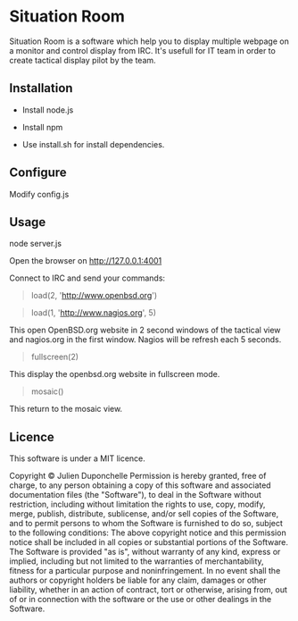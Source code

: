 Situation Room
===============

Situation Room is a software which help you to display multiple webpage on a monitor and
control display from IRC. It's usefull for IT team in order to create tactical display
pilot by the team.

Installation
-------------

* Install node.js
* Install npm

* Use install.sh for install dependencies.

Configure
---------

Modify config.js

Usage
----
node server.js

Open the browser on http://127.0.0.1:4001

Connect to IRC and send your commands:

> load(2, 'http://www.openbsd.org')

> load(1, 'http://www.nagios.org', 5)

This open OpenBSD.org website in 2 second windows of the tactical view and nagios.org in the first window.
Nagios will be refresh each 5 seconds.

> fullscreen(2)

This display the openbsd.org website in fullscreen mode. 

> mosaic()

This return to the mosaic view.

Licence
--------

This software is under a MIT licence.

Copyright © Julien Duponchelle
Permission is hereby granted, free of charge, to any person obtaining a copy of this software and associated documentation files (the "Software"), to deal in the Software without restriction, including without limitation the rights to use, copy, modify, merge, publish, distribute, sublicense, and/or sell copies of the Software, and to permit persons to whom the Software is furnished to do so, subject to the following conditions:
The above copyright notice and this permission notice shall be included in all copies or substantial portions of the Software.
The Software is provided "as is", without warranty of any kind, express or implied, including but not limited to the warranties of merchantability, fitness for a particular purpose and noninfringement. In no event shall the authors or copyright holders be liable for any claim, damages or other liability, whether in an action of contract, tort or otherwise, arising from, out of or in connection with the software or the use or other dealings in the Software.

